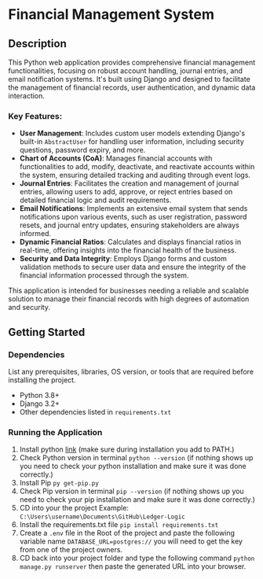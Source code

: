 # Financial Management System

## Description

This Python web application provides comprehensive financial management functionalities, focusing on robust account handling, journal entries, and email notification systems. It's built using Django and designed to facilitate the management of financial records, user authentication, and dynamic data interaction.

### Key Features:

- **User Management**: Includes custom user models extending Django's built-in `AbstractUser` for handling user information, including security questions, password expiry, and more.
- **Chart of Accounts (CoA)**: Manages financial accounts with functionalities to add, modify, deactivate, and reactivate accounts within the system, ensuring detailed tracking and auditing through event logs.
- **Journal Entries**: Facilitates the creation and management of journal entries, allowing users to add, approve, or reject entries based on detailed financial logic and audit requirements.
- **Email Notifications**: Implements an extensive email system that sends notifications upon various events, such as user registration, password resets, and journal entry updates, ensuring stakeholders are always informed.
- **Dynamic Financial Ratios**: Calculates and displays financial ratios in real-time, offering insights into the financial health of the business.
- **Security and Data Integrity**: Employs Django forms and custom validation methods to secure user data and ensure the integrity of the financial information processed through the system.

This application is intended for businesses needing a reliable and scalable solution to manage their financial records with high degrees of automation and security.

## Getting Started

### Dependencies

List any prerequisites, libraries, OS version, or tools that are required before installing the project.

- Python 3.8+
- Django 3.2+
- Other dependencies listed in `requirements.txt`

### Running the Application
1. Install python [link](https://www.python.org/downloads/) (make sure during installation you add to PATH.)
2. Check Python version in terminal ```python --version``` (if nothing shows up you need to check your python installation and make sure it was done correctly.)
3. Install Pip ```py get-pip.py```
4. Check Pip version in terminal ```pip --version``` (if nothing shows up you need to check your pip installation and make sure it was done correctly.)
4. CD into your the project Example: ```C:\Users\username\Documents\GitHub\Ledger-Logic```
5. Install the requirements.txt file ```pip install requirements.txt```
6. Create a ```.env``` file in the Root of the project and paste the following variable name ```DATABASE_URL=postgres://``` you will need to get the key from one of the project owners.
7. CD back into your project folder and type the following command ```python manage.py runserver``` then paste the generated URL into your browser.

